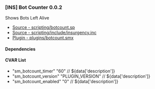 ### [INS] Bot Counter 0.0.2

Shows Bots Left Alive

 * [Source - scripting/botcount.sp](https://github.com/jaredballou/insurgency-sourcemod/blob/master/scripting/botcount.sp?raw=true)
 * [Source - scripting/include/insurgency.inc](https://github.com/jaredballou/insurgency-sourcemod/blob/master/scripting/include/insurgency.inc?raw=true)
 * [Plugin - plugins/botcount.smx](https://github.com/jaredballou/insurgency-sourcemod/blob/master/plugins/botcount.smx?raw=true)

#### Dependencies
#### CVAR List
 * "sm_botcount_timer" "60" // ${data['description']}
 * "sm_botcount_version" "PLUGIN_VERSION" // ${data['description']}
 * "sm_botcount_enabled" "0" // ${data['description']}
